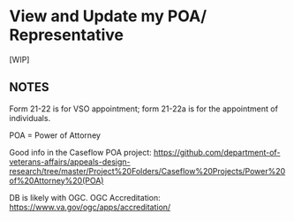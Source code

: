 # View and Update my POA/ Representative

[WIP]

## NOTES

Form 21-22 is for VSO appointment; form 21-22a is for the appointment of individuals.

POA = Power of Attorney

Good info in the Caseflow POA project: https://github.com/department-of-veterans-affairs/appeals-design-research/tree/master/Project%20Folders/Caseflow%20Projects/Power%20of%20Attorney%20(POA)

DB is likely with OGC. OGC Accreditation: https://www.va.gov/ogc/apps/accreditation/
